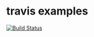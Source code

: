 # travis examples
[![Build Status](https://travis-ci.org/gdassori/travis_examples.svg?branch=master)](https://travis-ci.org/gdassori/travis_examples)
